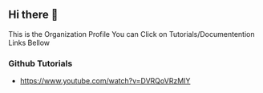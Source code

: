 ## Hi there 👋
This is the Organization Profile You can Click on Tutorials/Documentention Links Bellow 

### Github Tutorials
- https://www.youtube.com/watch?v=DVRQoVRzMIY
